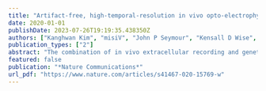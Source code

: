 ```yaml
---
title: "Artifact-free, high-temporal-resolution in vivo opto-electrophysiology with microLED optoelectrodes"
date: 2020-01-01
publishDate: 2023-07-26T19:19:35.438350Z
authors: ["Kanghwan Kim", "misiV", "John P Seymour", "Kensall D Wise", "György Buzsáki", "Euisik Yoon"]
publication_types: ["2"]
abstract: "The combination of in vivo extracellular recording and genetic-engineering-assisted optical stimulation is a powerful tool for the study of neuronal circuits. Precise analysis of complex neural circuits requires high-density integration of multiple cellular-size light sources and recording electrodes. However, high-density integration inevitably introduces stimulation artifact. We present minimal-stimulation-artifact (miniSTAR) µLED optoelectrodes that enable effective elimination of stimulation artifact. A multi-metal-layer structure with a shielding layer effectively suppresses capacitive coupling of stimulation signals. A heavily-boron-doped silicon substrate silences the photovoltaic effect induced from LED illumination. With transient stimulation pulse shaping, we reduced stimulation artifact on miniSTAR µLED optoelectrodes to below 50 µVpp, much smaller than a typical spike detection threshold, at optical stimulation of &gt; 50 mW mm-2 irradiance. We demonstrated high-temporal resolution (&lt; 1 ms) opto-electrophysiology without any artifact-induced signal quality degradation during in vivo experiments. MiniSTAR µLED optoelectrodes will facilitate functional mapping of local circuits and discoveries in the brain."
featured: false
publication: "*Nature Communications*"
url_pdf: "https://www.nature.com/articles/s41467-020-15769-w"
---
```


